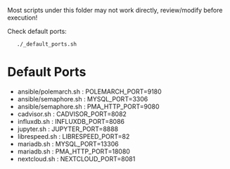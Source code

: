 Most scripts under this folder may not work directly, review/modify before execution!

Check default ports:

       ./_default_ports.sh

# Default Ports
- ansible/polemarch.sh : POLEMARCH_PORT=9180
- ansible/semaphore.sh : MYSQL_PORT=3306
- ansible/semaphore.sh : PMA_HTTP_PORT=9080
- cadvisor.sh : CADVISOR_PORT=8082
- influxdb.sh : INFLUXDB_PORT=8086
- jupyter.sh : JUPYTER_PORT=8888
- librespeed.sh : LIBRESPEED_PORT=82
- mariadb.sh : MYSQL_PORT=13306
- mariadb.sh : PMA_HTTP_PORT=18080
- nextcloud.sh : NEXTCLOUD_PORT=8081
